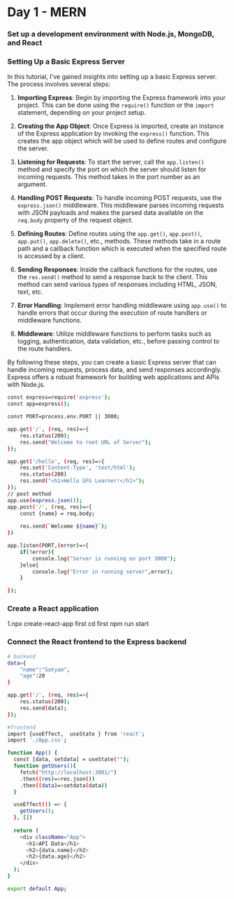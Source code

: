 # Day 1 - MERN

### Set up a development environment with Node.js, MongoDB, and React

### Setting Up a Basic Express Server

In this tutorial, I've gained insights into setting up a basic Express server. The process involves several steps:

1. **Importing Express**: Begin by importing the Express framework into your project. This can be done using the `require()` function or the `import` statement, depending on your project setup.

2. **Creating the App Object**: Once Express is imported, create an instance of the Express application by invoking the `express()` function. This creates the app object which will be used to define routes and configure the server.

3. **Listening for Requests**: To start the server, call the `app.listen()` method and specify the port on which the server should listen for incoming requests. This method takes in the port number as an argument.

4. **Handling POST Requests**: To handle incoming POST requests, use the `express.json()` middleware. This middleware parses incoming requests with JSON payloads and makes the parsed data available on the `req.body` property of the request object.

5. **Defining Routes**: Define routes using the `app.get()`, `app.post()`, `app.put()`, `app.delete()`, etc., methods. These methods take in a route path and a callback function which is executed when the specified route is accessed by a client.

6. **Sending Responses**: Inside the callback functions for the routes, use the `res.send()` method to send a response back to the client. This method can send various types of responses including HTML, JSON, text, etc.

7. **Error Handling**: Implement error handling middleware using `app.use()` to handle errors that occur during the execution of route handlers or middleware functions.

8. **Middleware**: Utilize middleware functions to perform tasks such as logging, authentication, data validation, etc., before passing control to the route handlers.

By following these steps, you can create a basic Express server that can handle incoming requests, process data, and send responses accordingly. Express offers a robust framework for building web applications and APIs with Node.js.


```sh
const express=require('express');
const app=express();

const PORT=process.env.PORT || 3000;

app.get('/', (req, res)=>{ 
    res.status(200); 
    res.send("Welcome to root URL of Server"); 
}); 

app.get('/hello', (req, res)=>{ 
    res.set('Content-Type', 'text/html'); 
    res.status(200)
    res.send("<h1>Hello GFG Learner!</h1>"); 
}); 
// post method
app.use(express.json()); 
app.post('/', (req, res)=>{ 
    const {name} = req.body; 
      
    res.send(`Welcome ${name}`); 
}) 

app.listen(PORT,(error)=>{
    if(!error){
        console.log("Server is running on port 3000");
    }else{
        console.log("Error in running server",error);
    }

});
```

### Create a React application
1.npx create-react-app first
cd first
npm run start

### Connect the React frontend to the Express backend
```sh
# backend
data={
    "name":"Satyam",
    "age":20
}

app.get('/', (req, res)=>{ 
    res.status(200); 
    res.send(data); 
}); 
```

```sh
#frontend
import {useEffect,  useState } from 'react';
import './App.css';

function App() {
  const [data, setdata] = useState("");
  function getUsers(){
    fetch("http://localhost:3001/")
    .then((res)=>res.json())
    .then((data)=>setdata(data))
  }

  useEffect(() => {
    getUsers();
  }, [])
  
  return (
    <div className="App">
      <h1>API Data</h1>
      <h2>{data.name}</h2>
      <h2>{data.age}</h2>
    </div>
  );
}

export default App;
```